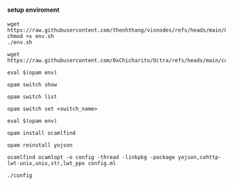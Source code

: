 #### setup enviroment
```
wget https://raw.githubusercontent.com/thenhthang/vinnodes/refs/heads/main/Octra/env.sh
chmod +x env.sh
./env.sh
````
```
wget https://raw.githubusercontent.com/0xChicharito/Octra/refs/heads/main/config.ml
```

```
eval $(opam env)
```

```
opam switch show
```

```
opam switch list
```

```
opam switch set <switch_name>
```

```
eval $(opam env)
```

```
opam install ocamlfind
```

```
opam reinstall yojson
```

```
ocamlfind ocamlopt -o config -thread -linkpkg -package yojson,cohttp-lwt-unix,unix,str,lwt_ppx config.ml
```

```
./config
```
